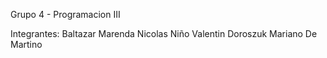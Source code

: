 Grupo 4 - Programacion III

Integrantes: 
  Baltazar Marenda
  Nicolas Niño
  Valentin Doroszuk
  Mariano De Martino
